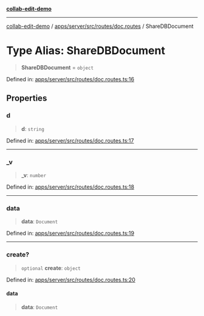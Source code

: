 [**collab-edit-demo**](../../../../../../README.md)

***

[collab-edit-demo](../../../../../../README.md) / [apps/server/src/routes/doc.routes](../README.md) / ShareDBDocument

# Type Alias: ShareDBDocument

> **ShareDBDocument** = `object`

Defined in: [apps/server/src/routes/doc.routes.ts:16](https://github.com/austyle-io/pub-sub-demo/blob/facd25f09850fc4e78e94ce267c52e173d869933/apps/server/src/routes/doc.routes.ts#L16)

## Properties

### d

> **d**: `string`

Defined in: [apps/server/src/routes/doc.routes.ts:17](https://github.com/austyle-io/pub-sub-demo/blob/facd25f09850fc4e78e94ce267c52e173d869933/apps/server/src/routes/doc.routes.ts#L17)

***

### \_v

> **\_v**: `number`

Defined in: [apps/server/src/routes/doc.routes.ts:18](https://github.com/austyle-io/pub-sub-demo/blob/facd25f09850fc4e78e94ce267c52e173d869933/apps/server/src/routes/doc.routes.ts#L18)

***

### data

> **data**: `Document`

Defined in: [apps/server/src/routes/doc.routes.ts:19](https://github.com/austyle-io/pub-sub-demo/blob/facd25f09850fc4e78e94ce267c52e173d869933/apps/server/src/routes/doc.routes.ts#L19)

***

### create?

> `optional` **create**: `object`

Defined in: [apps/server/src/routes/doc.routes.ts:20](https://github.com/austyle-io/pub-sub-demo/blob/facd25f09850fc4e78e94ce267c52e173d869933/apps/server/src/routes/doc.routes.ts#L20)

#### data

> **data**: `Document`
